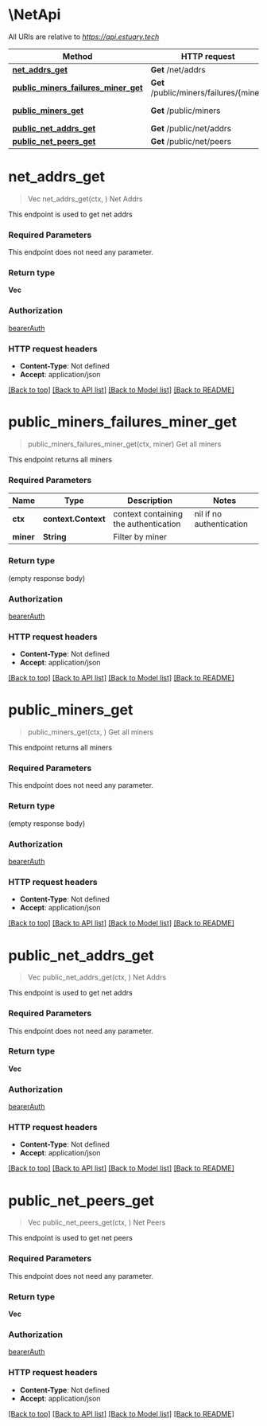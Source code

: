 # \NetApi

All URIs are relative to *https://api.estuary.tech*

Method | HTTP request | Description
------------- | ------------- | -------------
[**net_addrs_get**](NetApi.md#net_addrs_get) | **Get** /net/addrs | Net Addrs
[**public_miners_failures_miner_get**](NetApi.md#public_miners_failures_miner_get) | **Get** /public/miners/failures/{miner} | Get all miners
[**public_miners_get**](NetApi.md#public_miners_get) | **Get** /public/miners | Get all miners
[**public_net_addrs_get**](NetApi.md#public_net_addrs_get) | **Get** /public/net/addrs | Net Addrs
[**public_net_peers_get**](NetApi.md#public_net_peers_get) | **Get** /public/net/peers | Net Peers


# **net_addrs_get**
> Vec<String> net_addrs_get(ctx, )
Net Addrs

This endpoint is used to get net addrs

### Required Parameters
This endpoint does not need any parameter.

### Return type

**Vec<String>**

### Authorization

[bearerAuth](../README.md#bearerAuth)

### HTTP request headers

 - **Content-Type**: Not defined
 - **Accept**: application/json

[[Back to top]](#) [[Back to API list]](../README.md#documentation-for-api-endpoints) [[Back to Model list]](../README.md#documentation-for-models) [[Back to README]](../README.md)

# **public_miners_failures_miner_get**
> public_miners_failures_miner_get(ctx, miner)
Get all miners

This endpoint returns all miners

### Required Parameters

Name | Type | Description  | Notes
------------- | ------------- | ------------- | -------------
 **ctx** | **context.Context** | context containing the authentication | nil if no authentication
  **miner** | **String**| Filter by miner | 

### Return type

 (empty response body)

### Authorization

[bearerAuth](../README.md#bearerAuth)

### HTTP request headers

 - **Content-Type**: Not defined
 - **Accept**: application/json

[[Back to top]](#) [[Back to API list]](../README.md#documentation-for-api-endpoints) [[Back to Model list]](../README.md#documentation-for-models) [[Back to README]](../README.md)

# **public_miners_get**
> public_miners_get(ctx, )
Get all miners

This endpoint returns all miners

### Required Parameters
This endpoint does not need any parameter.

### Return type

 (empty response body)

### Authorization

[bearerAuth](../README.md#bearerAuth)

### HTTP request headers

 - **Content-Type**: Not defined
 - **Accept**: application/json

[[Back to top]](#) [[Back to API list]](../README.md#documentation-for-api-endpoints) [[Back to Model list]](../README.md#documentation-for-models) [[Back to README]](../README.md)

# **public_net_addrs_get**
> Vec<String> public_net_addrs_get(ctx, )
Net Addrs

This endpoint is used to get net addrs

### Required Parameters
This endpoint does not need any parameter.

### Return type

**Vec<String>**

### Authorization

[bearerAuth](../README.md#bearerAuth)

### HTTP request headers

 - **Content-Type**: Not defined
 - **Accept**: application/json

[[Back to top]](#) [[Back to API list]](../README.md#documentation-for-api-endpoints) [[Back to Model list]](../README.md#documentation-for-models) [[Back to README]](../README.md)

# **public_net_peers_get**
> Vec<String> public_net_peers_get(ctx, )
Net Peers

This endpoint is used to get net peers

### Required Parameters
This endpoint does not need any parameter.

### Return type

**Vec<String>**

### Authorization

[bearerAuth](../README.md#bearerAuth)

### HTTP request headers

 - **Content-Type**: Not defined
 - **Accept**: application/json

[[Back to top]](#) [[Back to API list]](../README.md#documentation-for-api-endpoints) [[Back to Model list]](../README.md#documentation-for-models) [[Back to README]](../README.md)

